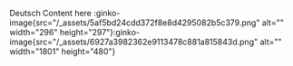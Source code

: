 Deutsch Content here
:ginko-image{src="/_assets/5af5bd24cdd372f8e8d4295082b5c379.png" alt="" width="296" height="297"}:ginko-image{src="/_assets/6927a3982362e9113478c881a815843d.png" alt="" width="1801" height="480"}